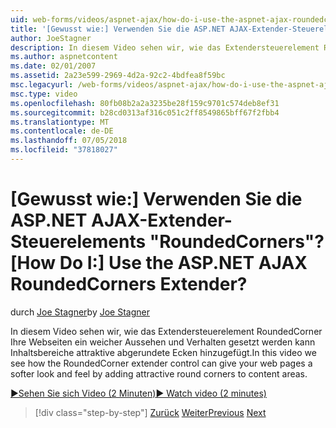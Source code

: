 ```yaml
---
uid: web-forms/videos/aspnet-ajax/how-do-i-use-the-aspnet-ajax-roundedcorners-extender
title: '[Gewusst wie:] Verwenden Sie die ASP.NET AJAX-Extender-Steuerelements "RoundedCorners"? | Microsoft-Dokumentation'
author: JoeStagner
description: In diesem Video sehen wir, wie das Extendersteuerelement RoundedCorner Ihre Webseiten ein weicher Aussehen und Verhalten gesetzt werden kann Inhaltsbereich attraktive abgerundete Ecken hinzugefügt...
ms.author: aspnetcontent
ms.date: 02/01/2007
ms.assetid: 2a23e599-2969-4d2a-92c2-4bdfea8f59bc
msc.legacyurl: /web-forms/videos/aspnet-ajax/how-do-i-use-the-aspnet-ajax-roundedcorners-extender
msc.type: video
ms.openlocfilehash: 80fb08b2a2a3235be28f159c9701c574deb8ef31
ms.sourcegitcommit: b28cd0313af316c051c2ff8549865bff67f2fbb4
ms.translationtype: MT
ms.contentlocale: de-DE
ms.lasthandoff: 07/05/2018
ms.locfileid: "37818027"
---
```

<a name="how-do-i-use-the-aspnet-ajax-roundedcorners-extender"></a><span data-ttu-id="0bb36-104">[Gewusst wie:] Verwenden Sie die ASP.NET AJAX-Extender-Steuerelements "RoundedCorners"?</span><span class="sxs-lookup"><span data-stu-id="0bb36-104">[How Do I:] Use the ASP.NET AJAX RoundedCorners Extender?</span></span>
====================
<span data-ttu-id="0bb36-105">durch [Joe Stagner](https://github.com/JoeStagner)</span><span class="sxs-lookup"><span data-stu-id="0bb36-105">by [Joe Stagner](https://github.com/JoeStagner)</span></span>

<span data-ttu-id="0bb36-106">In diesem Video sehen wir, wie das Extendersteuerelement RoundedCorner Ihre Webseiten ein weicher Aussehen und Verhalten gesetzt werden kann Inhaltsbereiche attraktive abgerundete Ecken hinzugefügt.</span><span class="sxs-lookup"><span data-stu-id="0bb36-106">In this video we see how the RoundedCorner extender control can give your web pages a softer look and feel by adding attractive round corners to content areas.</span></span>

[<span data-ttu-id="0bb36-107">&#9654;Sehen Sie sich Video (2 Minuten)</span><span class="sxs-lookup"><span data-stu-id="0bb36-107">&#9654; Watch video (2 minutes)</span></span>](https://channel9.msdn.com/Blogs/ASP-NET-Site-Videos/how-do-i-use-the-aspnet-ajax-roundedcorners-extender)

> [!div class="step-by-step"]
> <span data-ttu-id="0bb36-108">[Zurück](how-do-i-use-an-aspnet-ajax-scriptmanagerproxy.md)
> [Weiter](how-do-i-use-the-aspnet-ajax-timer-control.md)</span><span class="sxs-lookup"><span data-stu-id="0bb36-108">[Previous](how-do-i-use-an-aspnet-ajax-scriptmanagerproxy.md)
[Next](how-do-i-use-the-aspnet-ajax-timer-control.md)</span></span>
